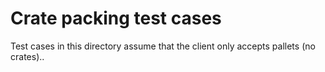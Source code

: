 # Crate packing test cases
Test cases in this directory assume that the client only accepts pallets (no crates)..
